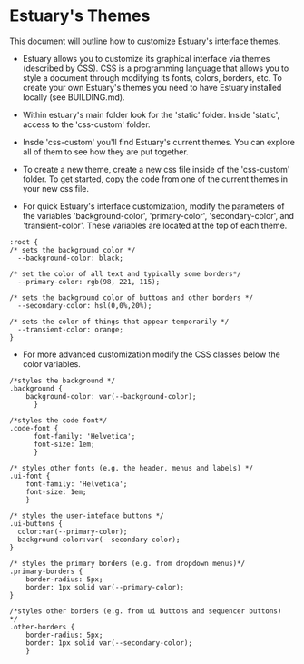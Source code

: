 # Estuary's Themes

This document will outline how to customize Estuary's interface themes.

- Estuary allows you to customize its graphical interface via themes (described by CSS). CSS is a programming language that allows you to style a document through modifying its fonts, colors, borders, etc. To create your own Estuary's themes you need to have Estuary installed locally (see BUILDING.md).

- Within estuary's main folder look for the 'static' folder. Inside 'static', access to the 'css-custom' folder.

- Insde 'css-custom' you'll find Estuary's current themes. You can explore all of them to see how they are put together.

- To create a new theme, create a new css file inside of the 'css-custom' folder. To get started, copy the code from one of the current themes in your new css file.

- For quick Estuary's interface customization, modify the parameters of the variables 'background-color', 'primary-color', 'secondary-color', and 'transient-color'. These variables are located at the top of each theme.

```
:root {
/* sets the background color */
  --background-color: black;

/* set the color of all text and typically some borders*/
  --primary-color: rgb(98, 221, 115);

/* sets the background color of buttons and other borders */
  --secondary-color: hsl(0,0%,20%);

/* sets the color of things that appear temporarily */
  --transient-color: orange;
}

```

- For more advanced customization modify the CSS classes below the color variables.

```
/*styles the background */
.background {
    background-color: var(--background-color);
	  }

/*styles the code font*/
.code-font {
	  font-family: 'Helvetica';
	  font-size: 1em;
	  }

/* styles other fonts (e.g. the header, menus and labels) */
.ui-font {
	font-family: 'Helvetica';
	font-size: 1em;
	}

/* styles the user-inteface buttons */
.ui-buttons {
  color:var(--primary-color);
  background-color:var(--secondary-color);
}

/* styles the primary borders (e.g. from dropdown menus)*/
.primary-borders {
	border-radius: 5px;
    border: 1px solid var(--primary-color);
}

/*styles other borders (e.g. from ui buttons and sequencer buttons)  */
.other-borders {
    border-radius: 5px;
    border: 1px solid var(--secondary-color);
    }
```
